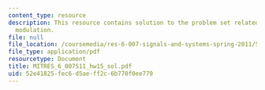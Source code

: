 ```yaml
---
content_type: resource
description: This resource contains solution to the problem set related to discrete-time
  modulation.
file: null
file_location: /coursemedia/res-6-007-signals-and-systems-spring-2011/52e41825fec6d5aeff2c6b770f0ee779_MITRES_6_007S11_hw15_sol.pdf
file_type: application/pdf
resourcetype: Document
title: MITRES_6_007S11_hw15_sol.pdf
uid: 52e41825-fec6-d5ae-ff2c-6b770f0ee779
---
```

